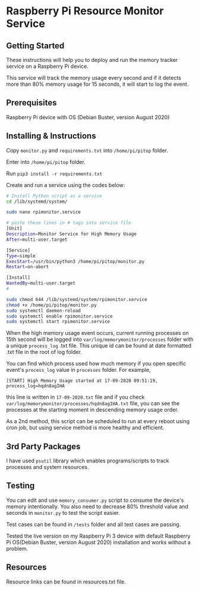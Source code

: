 # Raspberry Pi Resource Monitor Service

## Getting Started

These instructions will help you to deploy and run the memory tracker service on a Raspberry Pi device.

This service will track the memory usage every second and if it detects more than 80% memory usage for 15 seconds, it will start to log the event.

## Prerequisites

Raspberry Pi device with OS (Debian Buster, version August 2020)


## Installing & Instructions

Copy ``monitor.py`` and ``requirements.txt`` into ``/home/pi/pitop`` folder.

Enter into ``/home/pi/pitop`` folder.

Run ``pip3 install -r requirements.txt``

Create and run a service using the codes below:
```bash
# Install Python script as a service
cd /lib/systemd/system/

sudo nano rpimonitor.service

# paste these lines in # tags into service file
[Unit]
Description=Monitor Service for High Memory Usage
After=multi-user.target

[Service]
Type=simple
ExecStart=/usr/bin/python3 /home/pi/pitop/monitor.py
Restart=on-abort

[Install]
WantedBy=multi-user.target
#

sudo chmod 644 /lib/systemd/system/rpimonitor.service
chmod +x /home/pi/pitop/monitor.py
sudo systemctl daemon-reload
sudo systemctl enable rpimonitor.service
sudo systemctl start rpimonitor.service
```

When the high memory usage event occurs, current running processes on 15th second will be logged into ``var/log/memorymonitor/processes`` folder with a unique ``process_log`` .txt file. This unique id can be found at date formatted .txt file in the root of log folder.

You can find which process used how much memory if you open specific event's ``process_log`` value in ``processes`` folder.
For example,

```
[START] High Memory Usage started at 17-09-2020 09:51:19, process_log=hqdn8agIHA
```
this line is written in ``17-09-2020.txt`` file and if you check ``var/log/memorymonitor/processes/hqdn8agIHA.txt`` file, you can see the processes at the starting moment in descending memory usage order.

As a 2nd method, this script can be scheduled to run at every reboot using cron job, but using service method is more healthy and efficient.


## 3rd Party Packages

I have used ``psutil`` library which enables programs/scripts to track processes and system resources.


## Testing

You can edit and use ``memory_consumer.py`` script to consume the device's memory intentionally. You also need to decrease 80% threshold value and seconds in ``monitor.py`` to test the script easier.

Test cases can be found in ``/tests`` folder and all test cases are passing.

Tested the live version on my Raspberry Pi 3 device with default Raspberry Pi OS(Debian Buster, version August 2020) installation and works without a problem.

## Resources

Resource links can be found in resources.txt file.

